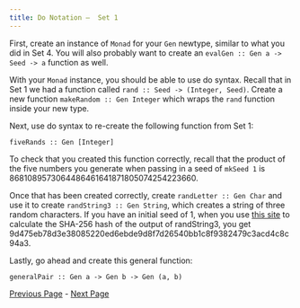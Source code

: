 ```yaml
---
title: Do Notation –  Set 1
---
```


First, create an instance of `Monad` for your `Gen` newtype, similar to what you did in Set 4.
You will also probably want to create an `evalGen :: Gen a -> Seed -> a` function as well.

With your `Monad` instance, you should be able to use do syntax. Recall that in Set 1 we had
a function called `rand :: Seed -> (Integer, Seed)`. Create a new function
`makeRandom :: Gen Integer` which wraps the `rand` function inside your new type.

Next, use do syntax to re-create the following function from Set 1:

    fiveRands :: Gen [Integer]

To check that you created this function correctly, recall that the product of the five numbers
you generate when passing in a seed of `mkSeed 1` is 8681089573064486461641871805074254223660.

Once that has been created correctly, create `randLetter :: Gen Char` and use it to create
`randString3 :: Gen String`, which creates a string of three random characters. If you have an initial seed of 1, when you use [this site](http://www.xorbin.com/tools/sha256-hash-calculator) to
calculate the SHA-256 hash of the output of randString3, you get
9d475eb78d3e38085220ed6ebde9d8f7d26540bb1c8f9382479c3acd4c8c94a3.

Lastly, go ahead and create this general function:

    generalPair :: Gen a -> Gen b -> Gen (a, b)

[Previous Page](ex5-2.html) - [Next Page](ex5-4.html)
